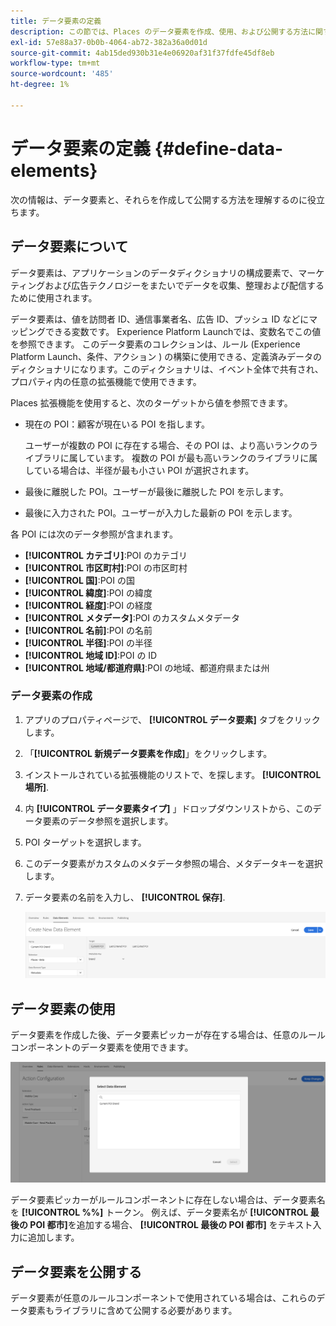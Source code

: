 ```yaml
---
title: データ要素の定義
description: この節では、Places のデータ要素を作成、使用、および公開する方法に関するExperience Platform Launchを説明します。
exl-id: 57e88a37-0b0b-4064-ab72-382a36a0d01d
source-git-commit: 4ab15ded930b31e4e06920af31f37fdfe45df8eb
workflow-type: tm+mt
source-wordcount: '485'
ht-degree: 1%

---
```


# データ要素の定義 {#define-data-elements}

次の情報は、データ要素と、それらを作成して公開する方法を理解するのに役立ちます。

## データ要素について

データ要素は、アプリケーションのデータディクショナリの構成要素で、マーケティングおよび広告テクノロジーをまたいでデータを収集、整理および配信するために使用されます。

データ要素は、値を訪問者 ID、通信事業者名、広告 ID、プッシュ ID などにマッピングできる変数です。 Experience Platform Launchでは、変数名でこの値を参照できます。 このデータ要素のコレクションは、ルール (Experience Platform Launch、条件、アクション ) の構築に使用できる、定義済みデータのディクショナリになります。このディクショナリは、イベント全体で共有され、プロパティ内の任意の拡張機能で使用できます。

Places 拡張機能を使用すると、次のターゲットから値を参照できます。

* 現在の POI：顧客が現在いる POI を指します。

   ユーザーが複数の POI に存在する場合、その POI は、より高いランクのライブラリに属しています。 複数の POI が最も高いランクのライブラリに属している場合は、半径が最も小さい POI が選択されます。
* 最後に離脱した POI。ユーザーが最後に離脱した POI を示します。
* 最後に入力された POI。ユーザーが入力した最新の POI を示します。

各 POI には次のデータ参照が含まれます。

* **[!UICONTROL カテゴリ]**:POI のカテゴリ
* **[!UICONTROL 市区町村]**:POI の市区町村
* **[!UICONTROL 国]**:POI の国
* **[!UICONTROL 緯度]**:POI の緯度
* **[!UICONTROL 経度]**:POI の経度
* **[!UICONTROL メタデータ]**:POI のカスタムメタデータ
* **[!UICONTROL 名前]**:POI の名前
* **[!UICONTROL 半径]**:POI の半径
* **[!UICONTROL 地域 ID]**:POI の ID
* **[!UICONTROL 地域/都道府県]**:POI の地域、都道府県または州

### データ要素の作成

1. アプリのプロパティページで、 **[!UICONTROL データ要素]** タブをクリックします。

1. 「**[!UICONTROL 新規データ要素を作成]**」をクリックします。

1. インストールされている拡張機能のリストで、を探します。 **[!UICONTROL 場所]**.

1. 内 **[!UICONTROL データ要素タイプ]** 」ドロップダウンリストから、このデータ要素のデータ参照を選択します。

1. POI ターゲットを選択します。

1. このデータ要素がカスタムのメタデータ参照の場合、メタデータキーを選択します。

1. データ要素の名前を入力し、 **[!UICONTROL 保存]**.

   ![データ要素の作成](/help/assets/create-de-7-v3.png)


## データ要素の使用

データ要素を作成した後、データ要素ピッカーが存在する場合は、任意のルールコンポーネントのデータ要素を使用できます。

![データ要素を使用する](/help/assets/use-de-v2.png)

データ要素ピッカーがルールコンポーネントに存在しない場合は、データ要素名を **[!UICONTROL %%]** トークン。
例えば、データ要素名が **[!UICONTROL 最後の POI 都市]**&#x200B;を追加する場合、 **[!UICONTROL 最後の POI 都市]** をテキスト入力に追加します。


## データ要素を公開する

データ要素が任意のルールコンポーネントで使用されている場合は、これらのデータ要素もライブラリに含めて公開する必要があります。
